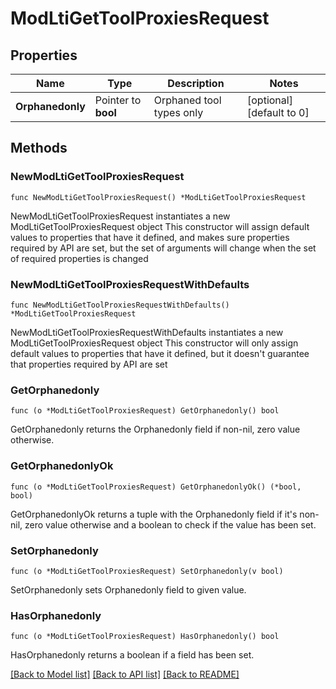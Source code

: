 # ModLtiGetToolProxiesRequest

## Properties

Name | Type | Description | Notes
------------ | ------------- | ------------- | -------------
**Orphanedonly** | Pointer to **bool** | Orphaned tool types only | [optional] [default to 0]

## Methods

### NewModLtiGetToolProxiesRequest

`func NewModLtiGetToolProxiesRequest() *ModLtiGetToolProxiesRequest`

NewModLtiGetToolProxiesRequest instantiates a new ModLtiGetToolProxiesRequest object
This constructor will assign default values to properties that have it defined,
and makes sure properties required by API are set, but the set of arguments
will change when the set of required properties is changed

### NewModLtiGetToolProxiesRequestWithDefaults

`func NewModLtiGetToolProxiesRequestWithDefaults() *ModLtiGetToolProxiesRequest`

NewModLtiGetToolProxiesRequestWithDefaults instantiates a new ModLtiGetToolProxiesRequest object
This constructor will only assign default values to properties that have it defined,
but it doesn't guarantee that properties required by API are set

### GetOrphanedonly

`func (o *ModLtiGetToolProxiesRequest) GetOrphanedonly() bool`

GetOrphanedonly returns the Orphanedonly field if non-nil, zero value otherwise.

### GetOrphanedonlyOk

`func (o *ModLtiGetToolProxiesRequest) GetOrphanedonlyOk() (*bool, bool)`

GetOrphanedonlyOk returns a tuple with the Orphanedonly field if it's non-nil, zero value otherwise
and a boolean to check if the value has been set.

### SetOrphanedonly

`func (o *ModLtiGetToolProxiesRequest) SetOrphanedonly(v bool)`

SetOrphanedonly sets Orphanedonly field to given value.

### HasOrphanedonly

`func (o *ModLtiGetToolProxiesRequest) HasOrphanedonly() bool`

HasOrphanedonly returns a boolean if a field has been set.


[[Back to Model list]](../README.md#documentation-for-models) [[Back to API list]](../README.md#documentation-for-api-endpoints) [[Back to README]](../README.md)


